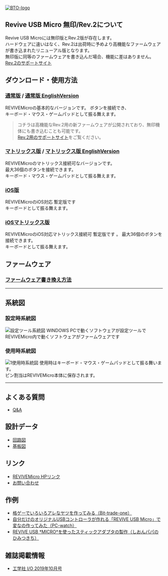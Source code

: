 [![BTO-logo](https://bit-trade-one.co.jp/wp/wp-content/uploads/2022/05/logo.png)](https://bit-trade-one.co.jp/)

## Revive USB Micro 無印/Rev.2について  
Revive USB Microには無印版とRev.2版が存在します。  
ハードウェアに違いはなく、Rev.2は出荷時に予めより高機能なファームウェアが書き込まれたリニューアル版となります。  
無印版に同等のファームウェアを書き込んだ場合、機能に差はありません。  
[Rev.2のサポートサイト](https://bit-trade-one.github.io/ADRVMICR2-REVIVE-USB-Micro-Rev2/)

## ダウンロード・使用方法

### [通常版](Rev1.md) / [通常版 EnglishVersion](Rev1EN.md)
REVIVEMicroの基本的なバージョンです。 
ボタンを接続でき、  
キーボード・マウス・ゲームパッドとして振る舞えます。  

> コチラは高機能なRev.2用の新ファームウェアが公開されており、無印機体にも書き込むことも可能です。  
> [Rev.2用のサポートサイト](https://bit-trade-one.github.io/ADRVMICR2-REVIVE-USB-Micro-Rev2/)をご覧ください。 

### [マトリックス版](Matrix.md) / [マトリックス版 EnglishVersion](MatrixEN.md)
REVIVEMicroのマトリックス接続可なバージョンです。  
最大36個のボタンを接続できます。  
キーボード・マウス・ゲームパッドとして振る舞えます。  

### [iOS版](ios.md)
REVIVEMicroのiOS対応 暫定版です  
キーボードとして振る舞えます。    

### [iOSマトリックス版](iosMatrix.md)
REVIVEMicroのiOS対応マトリックス接続可 暫定版です 。
最大36個のボタンを接続できます。  
キーボードとして振る舞えます。  

## ファームウェア
### [ファームウェア書き換え方法](Rev1.md#ファームウエア書き換え方法)

---

## 系統図

### 設定時系統図
![設定ツール系統図](https://user-images.githubusercontent.com/85532743/174945836-e603b908-46bf-4eb9-8db1-82bb0caa2909.png)
WINDOWS PCで動くソフトウェアが設定ツールで  
REVIVEMicro内で動くソフトウェアがファームウェアです

### 使用時系統図
![1使用時系統図](https://user-images.githubusercontent.com/85532743/174956594-fe62e018-a06f-46cb-a654-d711582d3fe3.png)
使用時はキーボード・マウス・ゲームパッドとして振る舞います。  
ピン割当はREVIVEMicro本体に保存されます。


---

## よくある質問
- [Q&A](https://github.com/bit-trade-one/ADRVMICR2-REVIVE-USB-Micro-Rev2/blob/master/FAQ.md)  

## 設計データ
- [回路図](https://github.com/bit-trade-one/ADRVMICR2-REVIVE-USB-Micro-Rev2/blob/master/Schematics/REVIVE-USB-MICRO-Schematics.pdf)  
- [基板図](https://github.com/bit-trade-one/ADRVMICR2-REVIVE-USB-Micro-Rev2/blob/master/Dimensions/REVIVE-USB-MICRO-Dimensions.pdf)  

## リンク
- [REVIVEMicro HPリンク](http://bit-trade-one.co.jp/adrvmic/) 
- [お問い合わせ](https://bit-trade-one.co.jp/contactus/)

## 作例

- [格ゲーでいろいろアレなヤツを作ってみる（Bit-trade-one）](https://bit-trade-one.co.jp/blog/20190802/)  
- [自分だけのオリジナルUSBコントローラが作れる「REVIVE USB Micro」で変なの作ってみた（PC-watch）](https://pc.watch.impress.co.jp/docs/column/tool/1200128.html)  
- [REVIVE USB †MICRO†を使ったスティックアダプタの製作（しおんパパのひみつきち）](https://sions-papa.blogspot.com/2019/11/revive-usb-micro2019.html)  

## 雑誌掲載情報  

- [工学社 I/O 2019年10月号](http://www.kohgakusha.co.jp/books/detail/4579)  
